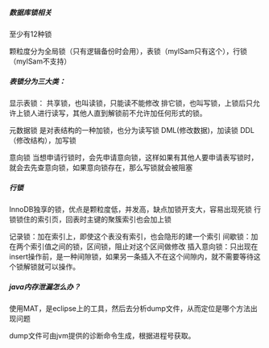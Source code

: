 
##### 数据库锁相关

至少有12种锁

颗粒度分为全局锁（只有逻辑备份时会用），表锁（mylSam只有这个），行锁（mylSam不支持）


##### 表锁分为三大类：

显示表锁：
共享锁，也叫读锁，只能读不能修改
排它锁，也叫写锁，上锁后只允许上锁人进行读写，其他人直到解锁前不允许加任何形式的锁。

元数据锁
是对表结构的一种加锁，也分为读写锁
DML(修改数据)，加读锁
DDL（修改结构），加写锁

意向锁
当想申请行锁时，会先申请意向锁，这样如果有其他人要申请表写锁时，就会去先查意向锁，如果意向锁存在，那么写锁就会被阻塞


##### 行锁
InnoDB独享的锁，优点是颗粒度低，并发高，缺点加锁开支大，容易出现死锁
行锁锁住的索引页，回表时主键的聚簇索引也会加上锁

记录锁：加在索引上，即使这个表没有索引，也会隐形的建一个索引
间歇锁：加在两个索引值之间的锁，区间锁，阻止对这个区间做修改
插入意向锁：只出现在insert操作前，是一种间隙锁，如果另一条插入不在这个间隙内，就不需要等待这个锁解锁就可以操作。

##### java内存泄漏怎么办？

使用MAT，是eclipse上的工具，然后去分析dump文件，从而定位是哪个方法出现问题

dump文件可由jvm提供的诊断命令生成，根据进程号获取。